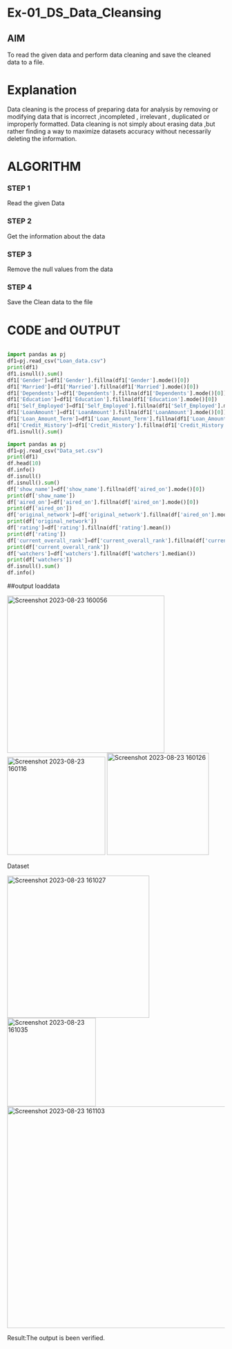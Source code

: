 # Ex-01_DS_Data_Cleansing


## AIM
To read the given data and perform data cleaning and save the cleaned data to a file. 

# Explanation
Data cleaning is the process of preparing data for analysis by removing or modifying data that is incorrect ,incompleted , irrelevant , duplicated or improperly formatted. 
Data cleaning is not simply about erasing data ,but rather finding a way to maximize datasets accuracy without necessarily deleting the information. 

# ALGORITHM
### STEP 1
Read the given Data
### STEP 2
Get the information about the data
### STEP 3
Remove the null values from the data
### STEP 4
Save the Clean data to the file

# CODE and OUTPUT

```python

import pandas as pj
df1=pj.read_csv("Loan_data.csv")
print(df1)
df1.isnull().sum()
df1['Gender']=df1['Gender'].fillna(df1['Gender'].mode()[0])
df1['Married']=df1['Married'].fillna(df1['Married'].mode()[0])
df1['Dependents']=df1['Dependents'].fillna(df1['Dependents'].mode()[0])
df1['Education']=df1['Education'].fillna(df1['Education'].mode()[0])
df1['Self_Employed']=df1['Self_Employed'].fillna(df1['Self_Employed'].mode()[0])
df1['LoanAmount']=df1['LoanAmount'].fillna(df1['LoanAmount'].mode()[0])
df1['Loan_Amount_Term']=df1['Loan_Amount_Term'].fillna(df1['Loan_Amount_Term'].mode()[0])
df1['Credit_History']=df1['Credit_History'].fillna(df1['Credit_History'].mode()[0])
df1.isnull().sum()

import pandas as pj
df1=pj.read_csv("Data_set.csv")
print(df1)
df.head(10)
df.info()
df.isnull()
df.isnull().sum()
df['show_name']=df['show_name'].fillna(df['aired_on'].mode()[0])
print(df['show_name'])
df['aired_on']=df['aired_on'].fillna(df['aired_on'].mode()[0])
print(df['aired_on'])
df['original_network']=df['original_network'].fillna(df['aired_on'].mode()[0])
print(df['original_network'])
df['rating']=df['rating'].fillna(df['rating'].mean())
print(df['rating'])
df['current_overall_rank']=df['current_overall_rank'].fillna(df['current_overall_rank'].mean())
print(df['current_overall_rank'])
df['watchers']=df['watchers'].fillna(df['watchers'].median())
print(df['watchers'])
df.isnull().sum()
df.info()
```
##output loaddata

<img width="364" alt="Screenshot 2023-08-23 160056" src="https://github.com/Jaswanthp323/ODD2023-Datascience-Ex01/assets/143204560/c3ee4b09-e014-49a3-86a3-887fa491dc89">

<img width="227" alt="Screenshot 2023-08-23 160116" src="https://github.com/Jaswanthp323/ODD2023-Datascience-Ex01/assets/143204560/46a96af7-53d3-403c-8201-41f17c90f0df">

<img width="236" alt="Screenshot 2023-08-23 160126" src="https://github.com/Jaswanthp323/ODD2023-Datascience-Ex01/assets/143204560/a1ff4891-b949-4790-a2a4-359adc36352a">



Dataset

<img width="329" alt="Screenshot 2023-08-23 161027" src="https://github.com/Jaswanthp323/ODD2023-Datascience-Ex01/assets/143204560/9729bdfa-3515-4237-9d95-65f3966073fe">

<img width="205" alt="Screenshot 2023-08-23 161035" src="https://github.com/Jaswanthp323/ODD2023-Datascience-Ex01/assets/143204560/399b14a9-acbf-4d85-a7ec-5d20c82bddb9">

<img width="513" alt="Screenshot 2023-08-23 161103" src="https://github.com/Jaswanthp323/ODD2023-Datascience-Ex01/assets/143204560/304190ed-901b-4496-a534-f2c0efec19bd">




Result:The output is been verified.
